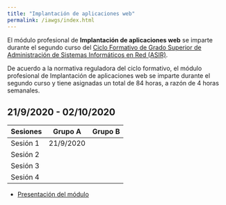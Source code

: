 ```yaml
---
title: "Implantación de aplicaciones web"
permalink: /iawgs/index.html
---
```


El módulo profesional de **Implantación de aplicaciones web** se imparte durante el segundo curso del [Ciclo Formativo de Grado Superior de Administración de Sistemas Informáticos en Red (ASIR)](http://www.aapri.es/curriculo/fp/asir).

De acuerdo a la normativa reguladora del ciclo formativo, el módulo profesional de Implantación de aplicaciones web se imparte durante el segundo curso y tiene asignadas un total de 84 horas, a razón de 4 horas semanales.

## 21/9/2020 - 02/10/2020

|Sesiones|**Grupo A**|**Grupo B**|
|--------|-----------|-----------|
|Sesión 1|21/9/2020  |           |
|Sesión 2|           |           |
|Sesión 3|           |           |
|Sesión 4|           |           |

* [Presentación del módulo](http://josedom24.github.io/mod/iaw/presentacion#/)

<!--
El índice de contenidos que vamos a estudiar será:

* [Introducción a la implantación de aplicaciones web](u01)
* [Implantación de aplicaciones web PHP](u02)
* [Implantación de aplicaciones web Python](u03)
* [Introducción a la integración continúa y despliegue continuo](u04)
* [Despliegue de aplicaciones web Java](u05)
* [Despliegue de aplicaciones web con contenedores. Docker](u06)
-->